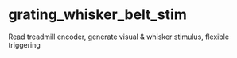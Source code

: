 # grating_whisker_belt_stim
Read treadmill encoder, generate visual &amp; whisker stimulus, flexible triggering
